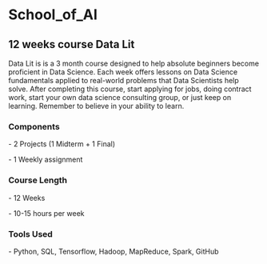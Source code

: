 <h1> School_of_AI </h1>
<h2> 12 weeks course Data Lit</h2>

<p> Data Lit is is a 3 month course designed to help absolute beginners become proficient in Data Science. Each week offers lessons on Data Science fundamentals applied to real-world problems that Data Scientists help solve. After completing this course, start applying for jobs, doing contract work, start your own data science consulting group, or just keep on learning. Remember to believe in your ability to learn.  </p> 

<h3> Components </h3>
<p> - 2 Projects (1 Midterm + 1 Final) </p> 
<p> - 1 Weekly assignment </p>

<h3> Course Length </h3>
<p> - 12 Weeks </p>
<p> - 10-15 hours per week </p>

<h3> Tools Used </h3>
- Python, SQL, Tensorflow, Hadoop, MapReduce, Spark, GitHub
